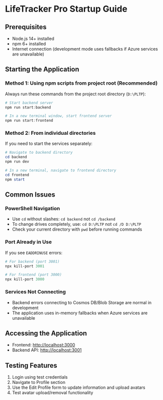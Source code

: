 # LifeTracker Pro Startup Guide

## Prerequisites
- Node.js 14+ installed
- npm 6+ installed
- Internet connection (development mode uses fallbacks if Azure services are unavailable)

## Starting the Application

### Method 1: Using npm scripts from project root (Recommended)
Always run these commands from the project root directory (`D:\PLTP`):

```powershell
# Start backend server
npm run start:backend

# In a new terminal window, start frontend server
npm run start:frontend
```

### Method 2: From individual directories
If you need to start the services separately:

```powershell
# Navigate to backend directory
cd backend
npm run dev

# In a new terminal, navigate to frontend directory
cd frontend
npm start
```

## Common Issues

### PowerShell Navigation
- Use `cd` without slashes: `cd backend` not `cd /backend`
- To change drives completely, use: `cd D:\PLTP` not `cd /D D:\PLTP`
- Check your current directory with `pwd` before running commands

### Port Already in Use
If you see `EADDRINUSE` errors:
```powershell
# For backend (port 3001)
npx kill-port 3001

# For frontend (port 3000)
npx kill-port 3000
```

### Services Not Connecting
- Backend errors connecting to Cosmos DB/Blob Storage are normal in development
- The application uses in-memory fallbacks when Azure services are unavailable

## Accessing the Application
- Frontend: [http://localhost:3000](http://localhost:3000)
- Backend API: [http://localhost:3001](http://localhost:3001)

## Testing Features
1. Login using test credentials
2. Navigate to Profile section
3. Use the Edit Profile form to update information and upload avatars
4. Test avatar upload/removal functionality 